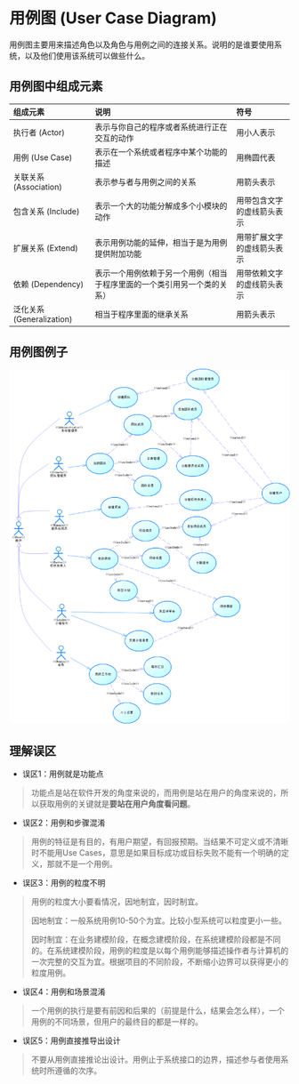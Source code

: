 # 用例图 (User Case Diagram)
用例图主要用来描述角色以及角色与用例之间的连接关系。说明的是谁要使用系统，以及他们使用该系统可以做些什么。
## 用例图中组成元素
组成元素 | 说明 | 符号
:--- | :--- | :---
执行者 (Actor) | 表示与你自己的程序或者系统进行正在交互的动作 | 用小人表示
用例 (Use Case) | 表示在一个系统或者程序中某个功能的描述 | 用椭圆代表
关联关系 (Association) | 表示参与者与用例之间的关系 | 用箭头表示
包含关系 (Include) | 表示一个大的功能分解成多个小模块的动作 | 用带包含文字的虚线箭头表示
扩展关系 (Extend) | 表示用例功能的延伸，相当于是为用例提供附加功能 | 用带扩展文字的虚线箭头表示
依赖 (Dependency) | 表示一个用例依赖于另一个用例（相当于程序里面的一个类引用另一个类的关系） | 用带依赖文字的虚线箭头表示
泛化关系 (Generalization) | 相当于程序里面的继承关系 | 用箭头表示

## 用例图例子
![User Case Diagram](UserCaseDiagram.png)

## 理解误区
+ 误区1：用例就是功能点
> 功能点是站在软件开发的角度来说的，而用例是站在用户的角度来说的，所以获取用例的关键就是**要站在用户角度看问题**。

+ 误区2：用例和步骤混淆
> 用例的特征是有目的，有用户期望，有回报预期。当结果不可定义或不清晰时不能用Use Cases，意思是如果目标成功或目标失败不能有一个明确的定义，那就不是一个用例。

+ 误区3：用例的粒度不明 
> 用例的粒度大小要看情况，因地制宜，因时制宜。 
> 
> 因地制宜：一般系统用例10-50个为宜。比较小型系统可以粒度更小一些。
> 
> 因时制宜：在业务建模阶段，在概念建模阶段，在系统建模阶段都是不同的。在系统建模阶段，用例的粒度是以每个用例能够描述操作者与计算机的一次完整的交互为宜。根据项目的不同阶段，不断缩小边界可以获得更小的粒度用例。

+ 误区4：用例和场景混淆
> 一个用例的执行是要有前因和后果的（前提是什么，结果会怎么样），一个用例的不同场景，但用户的最终目的都是一样的。

+ 误区5：用例直接推导出设计
> 不要从用例直接推论出设计。用例止于系统接口的边界，描述参与者使用系统时所遵循的次序。